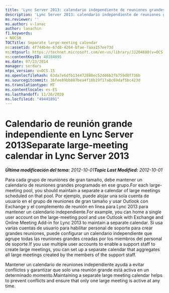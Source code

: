 ```yaml
---
title: 'Lync Server 2013: calendario independiente de reuniones grandes'
description: 'Lync Server 2013: calendario independiente de reuniones grandes.'
ms.reviewer: ''
ms.author: v-lanac
author: lanachin
f1.keywords:
- NOCSH
TOCTitle: Separate large-meeting calendar
ms:assetid: 4f744b4e-67d8-4264-bfae-7aaa157ee73d
ms:mtpsurl: https://technet.microsoft.com/en-us/library/JJ204880(v=OCS.15)
ms:contentKeyID: 48184095
ms.date: 07/23/2014
manager: serdars
mtps_version: v=OCS.15
ms.openlocfilehash: 63da7e6dfb134472880ec52dd6b2fb759d8f736b
ms.sourcegitcommit: 36fee89bb887bea4f18b19f17a8c69daf5bc423d
ms.translationtype: MT
ms.contentlocale: es-ES
ms.lasthandoff: 11/26/2020
ms.locfileid: "49441891"
---
```

# <a name="separate-large-meeting-calendar-in-lync-server-2013"></a><span data-ttu-id="51f93-103">Calendario de reunión grande independiente en Lync Server 2013</span><span class="sxs-lookup"><span data-stu-id="51f93-103">Separate large-meeting calendar in Lync Server 2013</span></span>

<div data-xmlns="http://www.w3.org/1999/xhtml">

<div class="topic" data-xmlns="http://www.w3.org/1999/xhtml" data-msxsl="urn:schemas-microsoft-com:xslt" data-cs="https://msdn.microsoft.com/">

<div data-asp="https://msdn2.microsoft.com/asp">



</div>

<div id="mainSection">

<div id="mainBody"><span data-ttu-id="51f93-104">

<span> </span></span><span class="sxs-lookup"><span data-stu-id="51f93-104">

<span> </span></span></span>

<span data-ttu-id="51f93-105">_**Última modificación del tema:** 2012-10-01_</span><span class="sxs-lookup"><span data-stu-id="51f93-105">_**Topic Last Modified:** 2012-10-01_</span></span>

<span data-ttu-id="51f93-106">Para cada grupo de reuniones de gran tamaño, debe mantener un calendario de reuniones grandes programado en ese grupo.</span><span class="sxs-lookup"><span data-stu-id="51f93-106">For each large-meeting pool, you should maintain a separate a calendar of large meetings scheduled on that pool.</span></span> <span data-ttu-id="51f93-107">Por ejemplo, puede alojar una sola cuenta de usuario en el grupo de reuniones de gran tamaño y usar Outlook con Exchange y el complemento de reunión en línea para Lync 2013 para mantener un calendario independiente.</span><span class="sxs-lookup"><span data-stu-id="51f93-107">For example, you can home a single user account on the large-meeting pool and use Outlook with Exchange and Online Meeting Add-in for Lync 2013 to maintain a separate calendar.</span></span> <span data-ttu-id="51f93-108">Si usa varias cuentas de usuario para habilitar personal de soporte para crear grandes reuniones, puede configurar un calendario independiente que agrupe todas las reuniones grandes creadas por los miembros del personal de soporte.</span><span class="sxs-lookup"><span data-stu-id="51f93-108">If you use multiple user accounts to enable a support staff to create large meetings, you can set up a separate calendar that aggregates all large meetings created by the members of the support staff.</span></span>

<span data-ttu-id="51f93-109">Mantener un calendario de reuniones independiente ayuda a evitar conflictos y garantizar que solo una reunión grande está activa en un determinado momento.</span><span class="sxs-lookup"><span data-stu-id="51f93-109">Maintaining a separate large meeting calendar helps to prevent conflicts and ensure that only one large meeting is active at any time.</span></span>

<span data-ttu-id="51f93-110"></div>

<span> </span>

</div>

</div>

</span><span class="sxs-lookup"><span data-stu-id="51f93-110"></div>

<span> </span>

</div>

</div>

</span></span></div>

